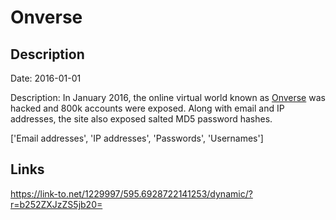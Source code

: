 # Onverse

## Description

Date: 2016-01-01

Description:
In January 2016, the online virtual world known as <a href="http://www.onverse.com" target="_blank" rel="noopener">Onverse</a> was hacked and 800k accounts were exposed. Along with email and IP addresses, the site also exposed salted MD5 password hashes.


['Email addresses', 'IP addresses', 'Passwords', 'Usernames']

## Links

https://link-to.net/1229997/595.6928722141253/dynamic/?r=b252ZXJzZS5jb20=